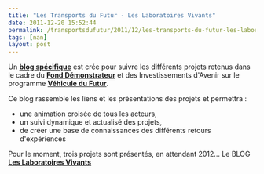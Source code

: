 ```yaml
---
title: "Les Transports du Futur - Les Laboratoires Vivants"
date: 2011-12-20 15:52:44
permalink: /transportsdufutur/2011/12/les-transports-du-futur-les-laboratoires-vivants.html
tags: [nan]
layout: post
---
```


<p>Un <a href="https://gabrielplassat.github.io/transportsdufutur/les_transports_du_futur_l/" target="_blank"><strong>blog spécifique</strong></a> est crée pour suivre les différents projets retenus dans le cadre du <a href="http://www2.ademe.fr/servlet/KBaseShow?sort=-1&cid=96&m=3&catid=22687" target="_blank"><strong>Fond Démonstrateur</strong></a> et des Investissements d'Avenir sur le programme <a href="http://www2.ademe.fr/servlet/KBaseShow?sort=-1&cid=96&m=3&catid=24707" target="_blank"><strong>Véhicule du Futur</strong></a>.</p> <p>Ce blog rassemble les liens et les présentations des projets et permettra :</p> <ul> <li>une animation croisée de tous les acteurs,</li> <li>un suivi dynamique et actualisé des projets,</li> <li>de créer une base de connaissances des différents retours d'expériences</li> </ul> <p>Pour le moment, trois projets sont présentés, en attendant 2012... Le BLOG<strong> <a href="https://gabrielplassat.github.io/transportsdufutur/les_transports_du_futur_l/" target="_blank">Les Laboratoires Vivants</a></strong></p>

